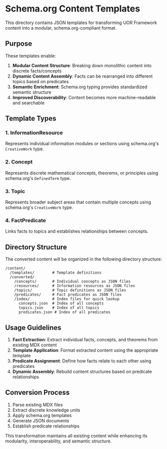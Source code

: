 # Schema.org Content Templates

This directory contains JSON templates for transforming UOR Framework content into a modular, schema.org-compliant format.

## Purpose

These templates enable:

1. **Modular Content Structure**: Breaking down monolithic content into discrete facts/concepts
2. **Dynamic Content Assembly**: Facts can be rearranged into different topics based on predicates
3. **Semantic Enrichment**: Schema.org typing provides standardized semantic structure
4. **Improved Discoverability**: Content becomes more machine-readable and searchable

## Template Types

### 1. InformationResource

Represents individual information modules or sections using schema.org's `CreativeWork` type.

### 2. Concept

Represents discrete mathematical concepts, theorems, or principles using schema.org's `DefinedTerm` type.

### 3. Topic

Represents broader subject areas that contain multiple concepts using schema.org's `CreativeWork` type.

### 4. FactPredicate

Links facts to topics and establishes relationships between concepts.

## Directory Structure

The converted content will be organized in the following directory structure:

```
/content/
  /templates/        # Template definitions
  /converted/
    /concepts/       # Individual concepts as JSON files
    /resources/      # Information resources as JSON files
    /topics/         # Topic definitions as JSON files
    /predicates/     # Fact predicates as JSON files
    /index/          # Index files for quick lookup
      concepts.json  # Index of all concepts
      topics.json    # Index of all topics
      predicates.json # Index of all predicates
```

## Usage Guidelines

1. **Fact Extraction**: Extract individual facts, concepts, and theorems from existing MDX content
2. **Template Application**: Format extracted content using the appropriate template
3. **Predicate Assignment**: Define how facts relate to each other using predicates
4. **Dynamic Assembly**: Rebuild content structures based on predicate relationships

## Conversion Process

1. Parse existing MDX files
2. Extract discrete knowledge units
3. Apply schema.org templates
4. Generate JSON documents
5. Establish predicate relationships

This transformation maintains all existing content while enhancing its modularity, interoperability, and semantic structure.